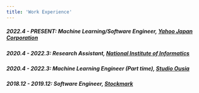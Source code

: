 ```yaml
---
title: 'Work Experience'
---
```


##### **2022.4 - PRESENT**: Machine Learning/Software Engineer, [Yahoo Japan Corporation](https://about.yahoo.co.jp/)

##### **2020.4 - 2022.3**: Research Assistant, [National Institute of Informatics](https://www.nii.ac.jp/en/)


##### **2020.4 - 2022.3**: Machine Learning Engineer (Part time), [Studio Ousia](https://www.ousia.jp/en/)


##### **2018.12 - 2019.12**: Software Engineer, [Stockmark](https://stockmark.co.jp/)
